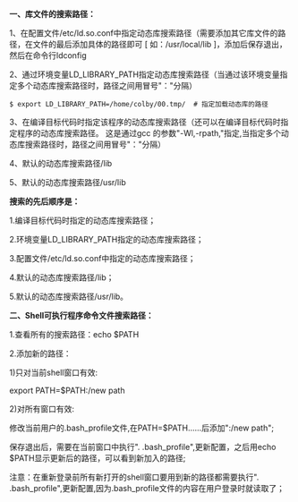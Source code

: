 **一、库文件的搜索路径：**

1、在配置文件/etc/ld.so.conf中指定动态库搜索路径（需要添加其它库文件的路径，在文件的最后添加具体的路径即可 [ 如：/usr/local/lib ]，添加后保存退出，然后在命令行ldconfig

2、通过环境变量LD_LIBRARY_PATH指定动态库搜索路径（当通过该环境变量指定多个动态库搜索路径时，路径之间用冒号"："分隔）

```shell
$ export LD_LIBRARY_PATH=/home/colby/00.tmp/  # 指定加载动态库的路径
```



3、在编译目标代码时指定该程序的动态库搜索路径（还可以在编译目标代码时指定程序的动态库搜索路径。 这是通过gcc 的参数"-Wl,-rpath,"指定,当指定多个动态库搜索路径时，路径之间用冒号"："分隔）

4、默认的动态库搜索路径/lib

5、默认的动态库搜索路径/usr/lib

**搜索的先后顺序是：**

1.编译目标代码时指定的动态库搜索路径；

2.环境变量LD_LIBRARY_PATH指定的动态库搜索路径；

3.配置文件/etc/ld.so.conf中指定的动态库搜索路径；

4.默认的动态库搜索路径/lib；

5.默认的动态库搜索路径/usr/lib。

**二、Shell可执行程序命令文件搜索路径：**

1.查看所有的搜索路径：echo $PATH

2.添加新的路径：

1)只对当前shell窗口有效:

export PATH=$PATH:/new path

2)对所有窗口有效:

修改当前用户的.bash_profile文件,在PATH=$PATH……后添加":/new path";

保存退出后，需要在当前窗口中执行". .bash_profile",更新配置，之后用echo $PATH显示更新后的路径，可以看到新加入的路径;

注意：在重新登录前所有新打开的shell窗口要用到新的路径都需要执行". .bash_profile",更新配置,因为.bash_profile文件的内容在用户登录时就读取了；

​                        
